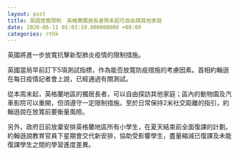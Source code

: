 ```yaml
---
layout: post
title: 英國放寬限制　英格蘭獨居長者周末起可自由探其他家庭
date: 2020-06-11 05:03:19.000000000 +08:00
categories: rthk
---
```


英國將進一步放寬抗擊新型肺炎疫情的限制措施。

英國當局早前訂下5項測試指標，作為能否放寬防疫措施的考慮因素。首相約翰遜在每日疫情記者會上說，已經通過有關測試。

從本周末起，英格蘭地區的獨居長者，可以自由探訪其他家庭；區內的動物園及汽車影院可以重開，但須遵守一定限制措施。至於日常保持2米社交距離的指引，約翰遜說在放寬前要衡量風險。

另外，政府日前放棄安排英格蘭地區所有小學生，在夏天結束前全面復課的計劃。約翰遜說教育官員下星期會交代新安排，協助受影響學生，盡量縮減已復課及未能復課學生之間的學習進度差異。
